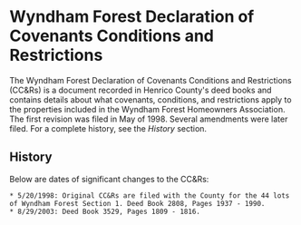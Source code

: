 # Wyndham Forest Declaration of Covenants Conditions and Restrictions

The Wyndham Forest Declaration of Covenants Conditions and Restrictions (CC&Rs) is a document recorded in Henrico County's deed books and contains details about what covenants, conditions, and restrictions apply to the properties included in the Wyndham Forest Homeowners Association. The first revision was filed in May of 1998. Several amendments were later filed. For a complete history, see the _History_ section.

## History

Below are dates of significant changes to the CC&Rs:

    * 5/20/1998: Original CC&Rs are filed with the County for the 44 lots of Wyndham Forest Section 1. Deed Book 2808, Pages 1937 - 1990.
    * 8/29/2003: Deed Book 3529, Pages 1809 - 1816.
